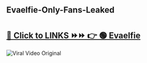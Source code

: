
 ## Evaelfie-Only-Fans-Leaked

# <h2><a href="https://clipsfans.com/Evaelfie&ref=git">🔗 Click to LINKS ⏩⏩ 👉 🟢 Evaelfie </a></h2>

<a href="https://clipsfans.com/Evaelfie&ref=git" rel="nofollow" data-target="animated-image.originalLink"><img src="https://i.ibb.co.com/xMMVF88/686577567.gif" alt="Viral Video Original" style="max-width: 100%; display: inline-block;" data-target="animated-image.originalImage"></a>
